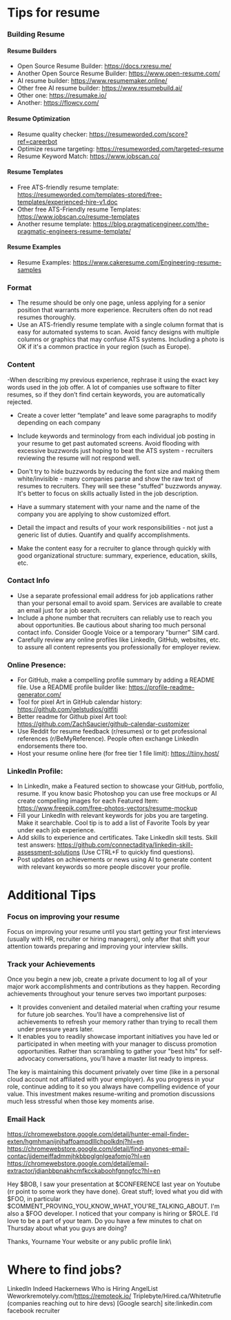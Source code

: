 # Tips for resume

### Building Resume
#### Resume Builders
- Open Source Resume Builder: https://docs.rxresu.me/
- Another Open Source Resume Builder: https://www.open-resume.com/
- AI resume builder: https://www.resumemaker.online/
- Other free AI resume builder: https://www.resumebuild.ai/
- Other one: https://resumake.io/
- Another: https://flowcv.com/
#### Resume Optimization
- Resume quality checker: https://resumeworded.com/score?ref=careerbot
- Optimize resume targeting: https://resumeworded.com/targeted-resume
- Resume Keyword Match: https://www.jobscan.co/
#### Resume Templates
- Free ATS-friendly resume template: https://resumeworded.com/templates-stored/free-templates/experienced-hire-v1.doc
- Other free ATS-Friendly resume Templates: https://www.jobscan.co/resume-templates
- Another resume template: https://blog.pragmaticengineer.com/the-pragmatic-engineers-resume-template/
#### Resume Examples
- Resume Examples: https://www.cakeresume.com/Engineering-resume-samples

### Format
- The resume should be only one page, unless applying for a senior position that warrants more experience. Recruiters often do not read resumes thoroughly.
- Use an ATS-friendly resume template with a single column format that is easy for automated systems to scan. Avoid fancy designs with multiple columns or graphics that may confuse ATS systems. Including a photo is OK if it's a common practice in your region (such as Europe).

### Content
-When describing my previous experience, rephrase it using the exact key words used in the job offer. A lot of companies use software to filter resumes, so if they don’t find certain keywords, you are automatically rejected.
- Create a cover letter “template” and leave some paragraphs to modify depending on each company

- Include keywords and terminology from each individual job posting in your resume to get past automated screens. Avoid flooding with excessive buzzwords just hoping to beat the ATS system - recruiters reviewing the resume will not respond well.
- Don't try to hide buzzwords by reducing the font size and making them white/invisible - many companies parse and show the raw text of resumes to recruiters. They will see these "stuffed" buzzwords anyway. It's better to focus on skills actually listed in the job description.
- Have a summary statement with your name and the name of the company you are applying to show customized effort.
- Detail the impact and results of your work responsibilities - not just a generic list of duties. Quantify and qualify accomplishments.
- Make the content easy for a recruiter to glance through quickly with good organizational structure: summary, experience, education, skills, etc.

### Contact Info
- Use a separate professional email address for job applications rather than your personal email to avoid spam. Services are available to create an email just for a job search.
- Include a phone number that recruiters can reliably use to reach you about opportunities. Be cautious about sharing too much personal contact info. Consider Google Voice or a temporary "burner" SIM card.
- Carefully review any online profiles like LinkedIn, GitHub, websites, etc. to assure all content represents you professionally for employer review.

### Online Presence:

- For GitHub, make a compelling profile summary by adding a README file. Use a README profile builder like: https://profile-readme-generator.com/
- Tool for pixel Art in GitHub calendar history: https://github.com/gelstudios/gitfiti
- Better readme for Github pixel Art tool: https://github.com/ZachSaucier/github-calendar-customizer
- Use Reddit for resume feedback (r/resumes) or to get professional references (r/BeMyReference). People often exchange LinkedIn endorsements there too.
- Host your resume online here (for free tier 1 file limit): https://tiiny.host/

### LinkedIn Profile:
- In LinkedIn, make a Featured section to showcase your GitHub, portfolio, resume. If you know basic Photoshop you can use free mockups or AI create compelling images for each Featured Item: https://www.freepik.com/free-photos-vectors/resume-mockup
- Fill your LinkedIn with relevant keywords for jobs you are targeting. Make it searchable. Cool tip is to add a list of Favorite Tools by year under each job experience.
- Add skills to experience and certificates. Take LinkedIn skill tests. Skill test answers: https://github.com/connectaditya/linkedin-skill-assessment-solutions (Use CTRL+F to quickly find questions).
- Post updates on achievements or news using AI to generate content with relevant keywords so more people discover your profile.

# Additional Tips
### Focus on improving your resume 
Focus on improving your resume until you start getting your first interviews (usually with HR, recruiter or hiring managers), only after that shift your attention towards preparing and improving your interview skills.
### Track your Achievements
Once you begin a new job, create a private document to log all of your major work accomplishments and contributions as they happen. Recording achievements throughout your tenure serves two important purposes:

- It provides convenient and detailed material when crafting your resume for future job searches. You'll have a comprehensive list of achievements to refresh your memory rather than trying to recall them under pressure years later.
- It enables you to readily showcase important initiatives you have led or participated in when meeting with your manager to discuss promotion opportunities. Rather than scrambling to gather your "best hits" for self-advocacy conversations, you'll have a master list ready to impress.

The key is maintaining this document privately over time (like in a personal cloud account not affiliated with your employer). As you progress in your role, continue adding to it so you always have compelling evidence of your value. This investment makes resume-writing and promotion discussions much less stressful when those key moments arise.
### Email Hack
https://chromewebstore.google.com/detail/hunter-email-finder-exten/hgmhmanijnjhaffoampdlllchpolkdnj?hl=en
https://chromewebstore.google.com/detail/find-anyones-email-contac/jjdemeiffadmmjhkbbpglgnlgeafomjo?hl=en
https://chromewebstore.google.com/detail/email-extractor/jdianbbpnakhcmfkcckaboohfgnngfcc?hl=en

Hey $BOB,
I saw your presentation at $CONFERENCE last year on Youtube (rr point to some work they have done).
Great stuff; loved what you did with $FOO, in particular
$COMMENT_PROVING_YOU_KNOW_WHAT_YOU'RE_TALKING_ABOUT.
I'm also a $FOO developer. I noticed that your company is hiring
or $ROLE. I’d love to be a part of your team. Do you have a
few minutes to chat on Thursday about what you guys are doing?
 
Thanks,
Yourname
Your website or any public profile link\

# Where to find jobs?
LinkedIn
Indeed
Hackernews Who is Hiring
AngelList
Weworkremotelyy.com/https://remoteok.io/
Triplebyte/Hired.ca/Whitetrufle (companies reaching out to hire devs)
[Google search] site:linkedin.com facebook recruiter


